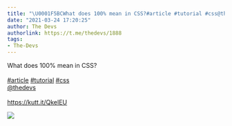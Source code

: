 ```yaml
---
title: "\U0001F5BCWhat does 100% mean in CSS?#article #tutorial #css@thedevshttps://kutt.it/QkeIEU"
date: "2021-03-24 17:20:25"
author: The Devs
authorlink: https://t.me/thedevs/1888
tags:
- The-Devs
---
```

<p>What does 100% mean in CSS?<br><br><a href="https://t.me/thedevs/1888?q=%23article">#article</a> <a href="https://t.me/thedevs/1888?q=%23tutorial">#tutorial</a> <a href="https://t.me/thedevs/1888?q=%23css">#css</a><br><a href="https://t.me/thedevs" target="_blank">@thedevs</a><br><br><a href="https://kutt.it/QkeIEU" target="_blank" rel="noopener">https://kutt.it/QkeIEU</a></p><img src="https://cdn4.telesco.pe/file/nL7laPMaOS379hwDXdwUpsJhZKVcjO6rLUAF4Y3eSVeWJqW4p6pHNNxE0y3tWfx-QPa4tlmY1yoIlhlmzcKSuxDei8cZrhnW77OWL3kVl2zvj8W3tfrru2UrYcoAsw6EKfYY11oOw9FCP8gdrC6q1xBSm7GenpTqMqmV4jsudUsK0QW1GivNJl8z08DdOOOWJXIymV2xJOHGlgp_uaRAQRfNj0OlmjmGX84cbf28VoEjQLpL8tRoONQHGYr_u8jr4Q8MrZMjShAxk9w_QI1d0sw5b3SJxVjBsoxKWbqtO8BZtTweGindZ6DHKdcrfcE40BsBCHxmQ49_qeSFuz-vQw.jpg" referrerpolicy="no-referrer">